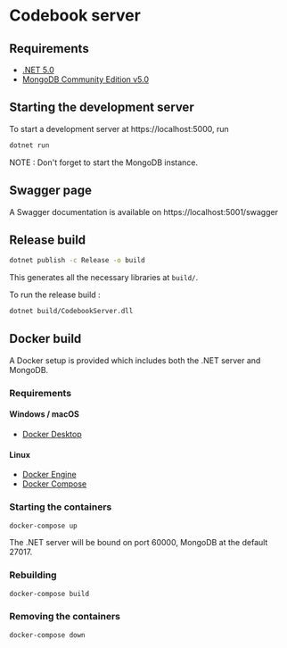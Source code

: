﻿# Codebook server

## Requirements
* [.NET 5.0](https://dotnet.microsoft.com/download/dotnet/5.0)
* [MongoDB Community Edition v5.0](https://docs.mongodb.com/manual/administration/install-community)

## Starting the development server

To start a development server at https://localhost:5000, run

```bash
dotnet run
```

NOTE : Don't forget to start the MongoDB instance.

## Swagger page

A Swagger documentation is available on https://localhost:5001/swagger

## Release build

```bash
dotnet publish -c Release -o build
```

This generates all the necessary libraries at `build/`.

To run the release build :

```bash
dotnet build/CodebookServer.dll
```

## Docker build

A Docker setup is provided which includes both the .NET server and MongoDB.

### Requirements

#### Windows / macOS

* [Docker Desktop](https://www.docker.com/products/docker-desktop)

#### Linux

* [Docker Engine](https://docs.docker.com/engine/install/)
* [Docker Compose](https://docs.docker.com/compose/install/)

### Starting the containers

```bash
docker-compose up
```

The .NET server will be bound on port 60000, MongoDB at the default 27017.

### Rebuilding

```bash
docker-compose build
```

### Removing the containers

```bash
docker-compose down
```
